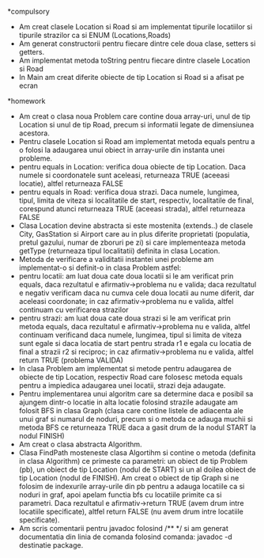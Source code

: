*compulsory
 - Am creat clasele Location si Road si am implementat tipurile locatiilor si tipurile strazilor ca si ENUM (Locations,Roads)
 - Am generat constructorii pentru fiecare dintre cele doua clase, setters si getters.
 - Am implementat metoda toString pentru fiecare dintre clasele Location si Road
 - In Main am creat diferite obiecte de tip Location si Road si a afisat pe ecran

*homework
 - Am creat o clasa noua Problem care contine doua array-uri, unul de tip Location si unul de tip Road, precum si informatii legate de dimensiunea acestora.
 - Pentru clasele Location si Road am implementat metoda equals pentru a o folosi la adaugarea unui obiect in array-urile din instanta unei probleme.
 -  pentru equals in Location: verifica doua obiecte de tip Location. Daca numele si coordonatele sunt aceleasi, returneaza TRUE (aceeasi locatie), altfel returneaza FALSE
 -  pentru equals in Road: verifica doua strazi. Daca numele, lungimea, tipul, limita de viteza si localitatile de start, respectiv, localitatile de final, corespund atunci returneaza TRUE (aceeasi strada), altfel returneaza FALSE
 - Clasa Location devine abstracta si este mostenita (extends..) de clasele City, GasStation si Airport care au in plus diferite proprietati (populatia, pretul gazului, numar de zboruri pe zi) si care implementeaza metoda getType (returneaza tipul localitatii) definita in clasa Location.
 - Metoda de verificare a validitatii instantei unei probleme am implementat-o si definit-o in clasa Problem astfel: 
 -  pentru locatii: am luat doua cate doua locatii si le am verificat prin equals, daca rezultatul e afirmativ->problema nu e valida; daca rezultatul e negativ verificam daca nu cumva cele doua locatii au nume diferit, dar aceleasi coordonate; in caz afirmativ->problema nu e valida, altfel continuam cu verificarea strazilor
 -  pentru strazi: am luat doua cate doua strazi si le am verificat prin metoda equals, daca rezultatul e afirmativ->problema nu e valida, altfel continuam verificand daca numele, lungimea, tipul si limita de viteza sunt egale si daca locatia de start pentru strada r1 e egala cu locatia de final a strazii r2 si reciproc; in caz afirmativ->problema nu e valida, altfel return TRUE (problema VALIDA)
 - In clasa Problem am implementat si metode pentru adaugarea de obiecte de tip Location, respectiv Road care folosesc metoda equals pentru a impiedica adaugarea unei locatii, strazi deja adaugate.
 - Pentru implementarea unui algoritm care sa determine daca e posibil sa ajungem dintr-o locatie in alta locatie folosind strazile adaugate am folosit BFS in clasa Graph (clasa care contine listele de adiacenta ale unui graf si numarul de noduri, precum si o metoda ce adauga muchii si metoda BFS ce returneaza TRUE daca a gasit drum de la nodul START la nodul FINISH)
 - Am creat o clasa abstracta Algorithm.
 -  Clasa FindPath mosteneste clasa Algortihm si contine o metoda (definita in clasa Algorithm) ce primeste ca parametri: un obiect de tip Problem (pb), un obiect de tip Location (nodul de START) si un al doilea obiect de tip Location (nodul de FINISH). Am creat o obiect de tip Graph si ne folosim de indexurile array-urile din pb pentru a adauga locatiile ca si noduri in graf, apoi apelam functia bfs cu locatiile primite ca si parametri. Daca rezultatul e afirmativ->return TRUE (avem drum intre locatiile specificate), altfel return FALSE (nu avem drum intre locatiile specificate).
 - Am scris comentarii pentru javadoc folosind /** */ si am generat documentatia din linia de comanda folosind comanda: javadoc -d destinatie package.
